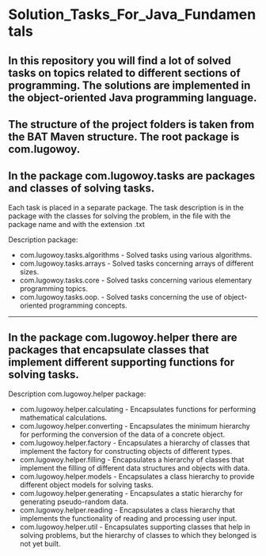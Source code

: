 # Solution_Tasks_For_Java_Fundamentals
In this repository you will find a lot of solved tasks on topics related to different sections of programming.
The solutions are implemented in the object-oriented Java programming language.
------------------------------------
The structure of the project folders is taken from the BAT Maven structure.
The root package is com.lugowoy.
------------------------------------
In the package com.lugowoy.tasks are packages and classes of solving tasks.
--------------------
Each task is placed in a separate package.
The task description is in the package with the classes for solving the problem, in the file with the package name and with the extension .txt

Description package:
- com.lugowoy.tasks.algorithms - Solved tasks using various algorithms.
- com.lugowoy.tasks.arrays - Solved tasks concerning arrays of different sizes.
- com.lugowoy.tasks.core - Solved tasks concerning various elementary programming topics.
- сom.lugowoy.tasks.oop. - Solved tasks concerning the use of object-oriented programming concepts.

-----------------------------------------------------------------------------------------------------
In the package com.lugowoy.helper there are packages that encapsulate classes that implement different supporting functions for solving tasks.
--------------------
Description com.lugowoy.helper package:
- com.lugowoy.helper.calculating - Encapsulates functions for performing mathematical calculations.
- com.lugowoy.helper.converting - Encapsulates the minimum hierarchy for performing the conversion of the data of a concrete object.
- com.lugowoy.helper.factory - Encapsulates a hierarchy of classes that implement the factory for constructing objects of different types.
- com.lugowoy.helper.filling - Encapsulates a hierarchy of classes that implement the filling of different data structures and objects with data.
- com.lugowoy.helper.models - Encapsulates a class hierarchy to provide different object models for solving tasks.
- com.lugowoy.helper.generating - Encapsulates a static hierarchy for generating pseudo-random data.
- com.lugowoy.helper.reading - Encapsulates a class hierarchy that implements the functionality of reading and processing user input.
- com.lugowoy.helper.util - Encapsulates supporting classes that help in solving problems, but the hierarchy of classes to which they belonged is not yet built.

